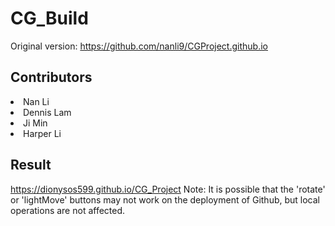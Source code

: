 # CG_Build
Original version: https://github.com/nanli9/CGProject.github.io

## Contributors
<li>Nan Li</li>
<li>Dennis Lam</li>
<li>Ji Min</li>
<li>Harper Li</li>

## Result
https://dionysos599.github.io/CG_Project
Note: It is possible that the 'rotate' or 'lightMove' buttons may not work on the deployment of Github, but local operations are not affected.
